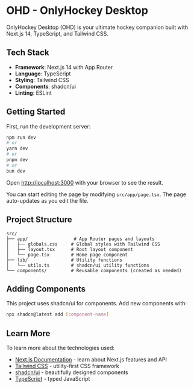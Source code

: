 # OHD - OnlyHockey Desktop

OnlyHockey Desktop (OHD) is your ultimate hockey companion built with Next.js 14, TypeScript, and Tailwind CSS.

## Tech Stack

- **Framework**: Next.js 14 with App Router
- **Language**: TypeScript
- **Styling**: Tailwind CSS
- **Components**: shadcn/ui
- **Linting**: ESLint

## Getting Started

First, run the development server:

```bash
npm run dev
# or
yarn dev
# or
pnpm dev
# or
bun dev
```

Open [http://localhost:3000](http://localhost:3000) with your browser to see the result.

You can start editing the page by modifying `src/app/page.tsx`. The page auto-updates as you edit the file.

## Project Structure

```
src/
├── app/                 # App Router pages and layouts
│   ├── globals.css     # Global styles with Tailwind CSS
│   ├── layout.tsx      # Root layout component
│   └── page.tsx        # Home page component
├── lib/                # Utility functions
│   └── utils.ts        # shadcn/ui utility functions
└── components/         # Reusable components (created as needed)
```

## Adding Components

This project uses shadcn/ui for components. Add new components with:

```bash
npx shadcn@latest add [component-name]
```

## Learn More

To learn more about the technologies used:

- [Next.js Documentation](https://nextjs.org/docs) - learn about Next.js features and API
- [Tailwind CSS](https://tailwindcss.com/docs) - utility-first CSS framework
- [shadcn/ui](https://ui.shadcn.com) - beautifully designed components
- [TypeScript](https://www.typescriptlang.org/docs) - typed JavaScript
